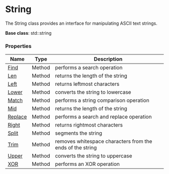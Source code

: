 # String #
The String class provides an interface for manipulating ASCII text strings.

**Base class**: std::string

### Properties ###

| Name | Type | Description |
|---|---|---|
| [Find](String_Find.md) | Method | performs a search operation |
| [Len](String_Len.md) | Method | returns the length of the string |
| [Left](String_Left.md) | Method | returns leftmost characters |
| [Lower](String_Lower.md) | Method | converts the string to lowercase |
| [Match](String_Match.md) | Method | performs a string comparison operation |
| [Mid](String_Mid.md) | Method | returns the length of the string |
| [Replace](String_Replace.md) | Method | performs a search and replace operation |
| [Right](String_Right.md) | Method | returns rightmost characters |
| [Split](String_Split.md) | Method | segments the string |
| [Trim](String_Trim.md) | Method | removes whitespace characters from the ends of the string |
| [Upper](String_Upper.md) | Method | converts the string to uppercase |
| [XOR](String_XOR.md) | Method | performs an XOR operation |
